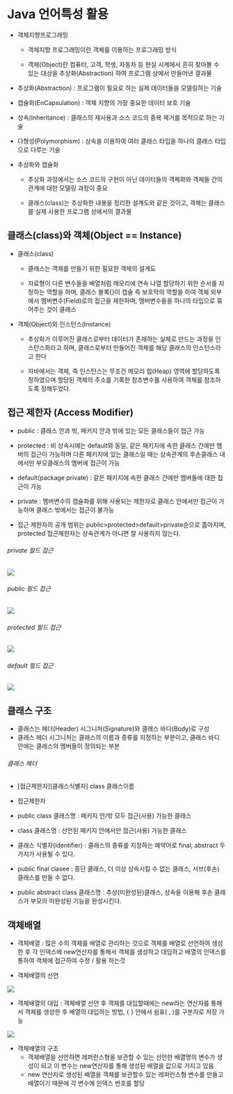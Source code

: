 # Java 언어특성 활용

* 객체지향프로그래밍 
  
  * 객체지향 프로그래밍이란 객체를 이용하는 프로그래밍 방식
  
  * 객체(Object)란 컴퓨터, 고객, 학생, 자동차 등 현실 시계에서 흔히 찾아볼 수 있는 대상을 추상화(Abstraction) 하여 프로그램 상에서 만들어낸 결과물



* 추상화(Abstraction) : 프로그램이 필요로 하는 실제 데이터들을 모델링하는 기술

* 캡슐화(EnCapsulation) : 객체 지향의 가장 중요한 데이터 보호 기술

* 상속(Inheritance) : 클래스의 재사용과 소스 코드의 중복 제거를 목적으로 하는 기술

* 다형성(Polymorphism) : 상속을 이용하여 여러 클래스 타입을 하나의 클래스 타입으로 다루는 기술



* 추상화와 캡슐화
  
  * 추상화 과정에서는 소스 코드의 구현이 아닌 데이터들의 객체화와 객체들 간의 관계에 대한 모델링 과정이 중요
  
  * 클래스(class)는 추상화한 내용을 정리한 설계도와 같은 것이고, 객체는 클래스를 실제 사용한 프로그램 상에서의 결과물

## 클래스(class)와 객체(Object == Instance)

* 클래스(class)    
  
  * 클래스는 객체를 만들기 위한 필요한 객체의 설계도
  
  * 자료형이 다른 변수들을 배열처럼 메모리에 연속 나열 할당하기 위한 순서를 지정하는 역할을 하며, 클래스 블록{}이 캡슐 즉 보호막의 역할을 하여 객체 외부에서 멤버변수(Field)로의 접근을 제한하며, 멤버변수들을 하나의 타입으로 묶어주는 것이 클래스
  
* 객체(Object)와 인스턴스(Instance)
  
  * 추상화가 이루어진 클래스로부터 데이터가 존재하는 실체로 만드는 과정을 인스턴스화라고 하며, 클래스로부터 만들어진 객체를 해당 클래스의 인스턴스라고 한다
  
  * 자바에서는 객체, 즉 인스턴스는 무조건 메모리 힙(Heap) 영역에 할당하도록 정하였으며 할당된 객체의 주소를 기록한 참조변수를 사용하여 객체를 참조하도록 정해두었다.

## 접근 제한자 (Access Modifier)

* public : 클래스 안과 밖, 패키지 안과 밖에 있는 모든 클래스들이 접근 가능
* protected : 비 상속시에는 default와 동일, 같은 패키지에 속한 클래스 간에만 멤버의 접근이 가능하며 다른 패키지에 있는 클래스일 때는 상속관계의 후손클래스 내에서만 부모클래스의 멤버에 접근이 가능
* default(package private) : 같은 패키지에 속한 클래스 간에만 멤버들에 대한 접근이 가능
* private : 멤버변수의 캡슐화를 위해 사용되는 제한자로 클래스 안에서만 접근이 가능하며 클래스 밖에서는 접근이 불가능

 * 접근 제한자의 공개 범위는 public>protected>default>private순으로 좁아지며, protected 접근제한자는 상속관계가 아니면 잘 사용하지 않는다.


###### private 필드 접근

<img src = "https://github.com/DeveloperDulli/T.I.L/blob/master/Java/img/private.png">

###### public 필드 접근

<img src = "https://github.com/DeveloperDulli/T.I.L/blob/master/Java/img/public.png">

###### protected 필드 접근

<img src = "https://github.com/DeveloperDulli/T.I.L/blob/master/Java/img/protected.png">

###### default 필드 접근

<img src = "https://github.com/DeveloperDulli/T.I.L/blob/master/Java/img/default.png">


## 클래스 구조

* 클래스는 헤더(Header) 시그니처(Signature)와 클래스 바디(Body)로 구성
* 클래스 헤더 시그니처는 클래스의 이름과 종류를 지정하는 부분이고, 클래스 바디 안에는 클래스의 멤버들이 정의되는 부분

###### 클래스 헤더

* [접근제한자][클래스식별자] class 클래스이름

* 접근제한자
 * public class 클래스명 : 패키지 안/밖 모두 접근(사용) 가능한 클래스
 * class 클래스명 : 선언된 패키지 안에서만 접근(사용) 가능한 클래스

* 클래스 식별자(identifier) : 클래스의 종류를 지정하는 예약어로 final, abstract 두 가지가 사용될 수 있다.
 * public final clasee : 종단 클래스, 더 이상 상속시킬 수 없는 클래스, 서브(후손) 클래스를 만들 수 없다.
 * public abstract class 클래스명 : 추상(미완성된)클래스, 상속을 이용해 후손 클래스가 부모의 미완성된 기능을 완성시킨다.


## 객체배열

* 객체배열 : 많은 수의 객체를 배열로 관리하는 것으로 객체를 배열로 선언하여 생성한 후 각 인덱스에 new연산자를 통해서 객체를 생성하고 대입하고 배열의 인덱스를 통하여 객체에 접근하여 수정 / 활용 하는것

* 객체배열의 선언 

<img src = "https://github.com/DeveloperDulli/T.I.L/blob/master/Java/img/oop_array1.png">

* 객체배열의 대입 : 객체배열 선언 후 객체를 대입할때에는 new라는 연산자를 통해서 객체를 생성한 후 배열의 대입하는 방법, { } 안에서 쉼표( , )를 구분자로 저장 가능

<img src = "https://github.com/DeveloperDulli/T.I.L/blob/master/Java/img/oop_array2.png">

* 객체배열의 구조
  * 객체배열을 선언하면 레퍼런스형을 보관할 수 있는 선언한 배열명의 변수가 생성이 되고 이 변수는 new연산자를 통해 생성된 배열을 값으로 가지고 있음
  * new 연산자로 생성된 배열을 객체를 보관할수 있는 레퍼런스형 변수를 만들고 배열이기 때문에 각 변수에 인덱스 번호를 할당
